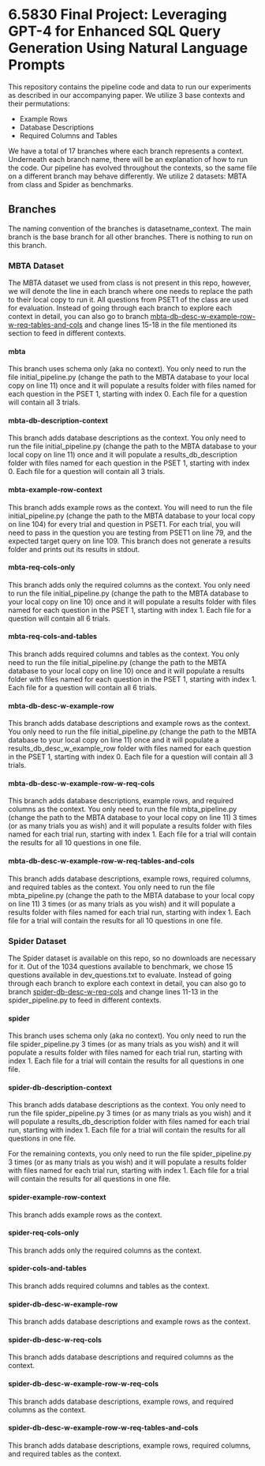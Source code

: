 # 6.5830 Final Project: Leveraging GPT-4 for Enhanced SQL Query Generation Using Natural Language Prompts

This repository contains the pipeline code and data to run our experiments as described in our accompanying paper. We utilize 3 base contexts and their permutations:
- Example Rows
- Database Descriptions
- Required Columns and Tables

We have a total of 17 branches where each branch represents a context. Underneath each branch name, there will be an explanation of how to run the code. Our pipeline has evolved throughout the contexts, so the same file on a different branch may behave differently. We utilize 2 datasets: MBTA from class and Spider as benchmarks. 

## Branches
The naming convention of the branches is datasetname_context. The main branch is the base branch for all other branches. There is nothing to run on this branch.

### MBTA Dataset
The MBTA dataset we used from class is not present in this repo, however, we will denote the line in each branch where one needs to replace the path to their local copy to run it. All questions from PSET1 of the class are used for evaluation. 
Instead of going through each branch to explore each context in detail, you can also go to branch [mbta-db-desc-w-example-row-w-req-tables-and-cols](#mbta-db-desc-w-example-row-w-req-tables-and-cols) and change lines 15-18 in the file mentioned its section to feed in different contexts.
#### mbta
This branch uses schema only (aka no context). You only need to run the file initial_pipeline.py (change the path to the MBTA database to your local copy on line 11) once and it will populate a results folder with files named for each question in the PSET 1, starting with index 0. Each file for a question will contain all 3 trials. 
#### mbta-db-description-context
This branch adds database descriptions as the context. You only need to run the file initial_pipeline.py (change the path to the MBTA database to your local copy on line 11) once and it will populate a results_db_description folder with files named for each question in the PSET 1, starting with index 0. Each file for a question will contain all 3 trials. 
#### mbta-example-row-context
This branch adds example rows as the context. You will need to run the file initial_pipeline.py (change the path to the MBTA database to your local copy on line 104) for every trial and question in PSET1. For each trial, you will need to pass in the question you are testing from PSET1 on line 79, and the expected target query on line 109. This branch does not generate a results folder and prints out its results in stdout. 
#### mbta-req-cols-only
This branch adds only the required columns as the context. You only need to run the file initial_pipeline.py (change the path to the MBTA database to your local copy on line 10) once and it will populate a results folder with files named for each question in the PSET 1, starting with index 1. Each file for a question will contain all 6 trials. 
#### mbta-req-cols-and-tables
This branch adds required columns and tables as the context. You only need to run the file initial_pipeline.py (change the path to the MBTA database to your local copy on line 10) once and it will populate a results folder with files named for each question in the PSET 1, starting with index 1. Each file for a question will contain all 6 trials.
#### mbta-db-desc-w-example-row
This branch adds database descriptions and example rows as the context. You only need to run the file initial_pipeline.py (change the path to the MBTA database to your local copy on line 11) once and it will populate a results_db_desc_w_example_row folder with files named for each question in the PSET 1, starting with index 0. Each file for a question will contain all 3 trials. 
#### mbta-db-desc-w-example-row-w-req-cols
This branch adds database descriptions, example rows, and required columns as the context. You only need to run the file mbta_pipeline.py (change the path to the MBTA database to your local copy on line 11) 3 times (or as many trials you as wish) and it will populate a results folder with files named for each trial run, starting with index 1. Each file for a trial will contain the results for all 10 questions in one file.
#### mbta-db-desc-w-example-row-w-req-tables-and-cols
This branch adds database descriptions, example rows, required columns, and required tables as the context. You only need to run the file mbta_pipeline.py (change the path to the MBTA database to your local copy on line 11) 3 times (or as many trials as you wish) and it will populate a results folder with files named for each trial run, starting with index 1. Each file for a trial will contain the results for all 10 questions in one file.

### Spider Dataset
The Spider dataset is available on this repo, so no downloads are necessary for it. Out of the 1034 questions available to benchmark, we chose 15 questions available in dev_questions.txt to evaluate. Instead of going through each branch to explore each context in detail, you can also go to branch [spider-db-desc-w-req-cols](#spider-db-desc-w-req-cols) and change lines 11-13 in the spider_pipeline.py to feed in different contexts.
#### spider
This branch uses schema only (aka no context). You only need to run the file spider_pipeline.py 3 times (or as many trials as you wish) and it will populate a results folder with files named for each trial run, starting with index 1. Each file for a trial will contain the results for all questions in one file.
#### spider-db-description-context
This branch adds database descriptions as the context. You only need to run the file spider_pipeline.py 3 times (or as many trials as you wish) and it will populate a results_db_description folder with files named for each trial run, starting with index 1. Each file for a trial will contain the results for all questions in one file.

For the remaining contexts, you only need to run the file spider_pipeline.py 3 times (or as many trials as you wish) and it will populate a results folder with files named for each trial run, starting with index 1. Each file for a trial will contain the results for all questions in one file.
#### spider-example-row-context
This branch adds example rows as the context. 
#### spider-req-cols-only
This branch adds only the required columns as the context.
#### spider-cols-and-tables
This branch adds required columns and tables as the context.
#### spider-db-desc-w-example-row
This branch adds database descriptions and example rows as the context.
#### spider-db-desc-w-req-cols
This branch adds database descriptions and required columns as the context.
#### spider-db-desc-w-example-row-w-req-cols
This branch adds database descriptions, example rows, and required columns as the context.
#### spider-db-desc-w-example-row-w-req-tables-and-cols
This branch adds database descriptions, example rows, required columns, and required tables as the context.
